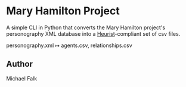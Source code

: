# Mary Hamilton Project

A simple CLI in Python that converts the Mary Hamilton project's personography XML database into a [Heurist](https://heuristnetwork.org)-compliant set of csv files.

personography.xml ↦ agents.csv, relationships.csv

## Author
Michael Falk
